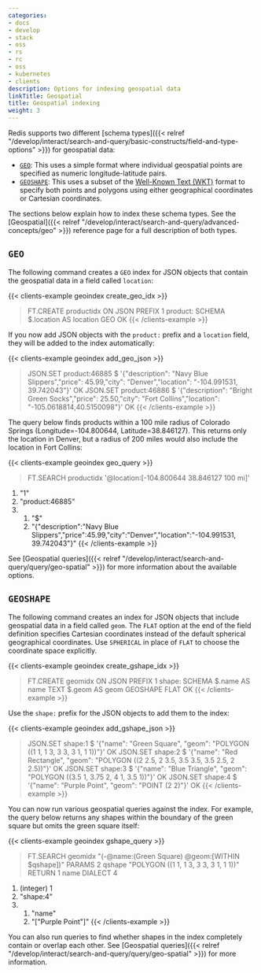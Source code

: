 ```yaml
---
categories:
- docs
- develop
- stack
- oss
- rs
- rc
- oss
- kubernetes
- clients
description: Options for indexing geospatial data
linkTitle: Geospatial
title: Geospatial indexing
weight: 3
---
```


Redis supports two different
[schema types]({{< relref "/develop/interact/search-and-query/basic-constructs/field-and-type-options" >}})
for geospatial data:

-   [`GEO`](#geo): This uses a simple format where individual geospatial
    points are specified as numeric longitude-latitude pairs.
-   [`GEOSHAPE`](#geoshape): This uses a subset of the 
    [Well-Known Text (WKT)](https://en.wikipedia.org/wiki/Well-known_text_representation_of_geometry)
    format to specify both points and polygons using either geographical
    coordinates or Cartesian coordinates.

The sections below explain how to index these schema types. See the
[Geospatial]({{< relref "/develop/interact/search-and-query/advanced-concepts/geo" >}})
reference page for a full description of both types.

## `GEO`

The following command creates a `GEO` index for JSON objects that contain
the geospatial data in a field called `location`:

{{< clients-example geoindex create_geo_idx >}}
> FT.CREATE productidx ON JSON PREFIX 1 product: SCHEMA $.location AS location GEO
OK
{{< /clients-example >}}

If you now add JSON objects with the `product:` prefix and a `location` field,
they will be added to the index automatically:

{{< clients-example geoindex add_geo_json >}}
> JSON.SET product:46885 $ '{"description": "Navy Blue Slippers","price": 45.99,"city": "Denver","location": "-104.991531, 39.742043"}'
OK
> JSON.SET product:46886 $ '{"description": "Bright Green Socks","price": 25.50,"city": "Fort Collins","location": "-105.0618814,40.5150098"}'
OK
{{< /clients-example >}}

The query below finds products within a 100 mile radius of Colorado Springs
(Longitude=-104.800644, Latitude=38.846127). This returns only the location in
Denver, but a radius of 200 miles would also include the location in Fort Collins:

{{< clients-example geoindex geo_query >}}
> FT.SEARCH productidx '@location:[-104.800644 38.846127 100 mi]'
1) "1"
2) "product:46885"
3) 1) "$"
   2) "{\"description\":\"Navy Blue Slippers\",\"price\":45.99,\"city\":\"Denver\",\"location\":\"-104.991531, 39.742043\"}"
{{< /clients-example >}}

See [Geospatial queries]({{< relref "/develop/interact/search-and-query/query/geo-spatial" >}})
for more information about the available options.

## `GEOSHAPE`

The following command creates an index for JSON objects that include
geospatial data in a field called `geom`. The `FLAT` option at the end
of the field definition specifies Cartesian coordinates instead of
the default spherical geographical coordinates. Use `SPHERICAL` in
place of `FLAT` to choose the coordinate space explicitly.

{{< clients-example geoindex create_gshape_idx >}}
> FT.CREATE geomidx ON JSON PREFIX 1 shape: SCHEMA $.name AS name TEXT $.geom AS geom GEOSHAPE FLAT
OK
{{< /clients-example >}}

Use the `shape:` prefix for the JSON objects to add them to the index:

{{< clients-example geoindex add_gshape_json >}}
> JSON.SET shape:1 $ '{"name": "Green Square", "geom": "POLYGON ((1 1, 1 3, 3 3, 3 1, 1 1))"}'
OK
> JSON.SET shape:2 $ '{"name": "Red Rectangle", "geom": "POLYGON ((2 2.5, 2 3.5, 3.5 3.5, 3.5 2.5, 2 2.5))"}'
OK
> JSON.SET shape:3 $ '{"name": "Blue Triangle", "geom": "POLYGON ((3.5 1, 3.75 2, 4 1, 3.5 1))"}'
OK
> JSON.SET shape:4 $ '{"name": "Purple Point", "geom": "POINT (2 2)"}'
OK
{{< /clients-example >}}

You can now run various geospatial queries against the index. For
example, the query below returns any shapes within the boundary
of the green square but omits the green square itself:

{{< clients-example geoindex gshape_query >}}
> FT.SEARCH geomidx "(-@name:(Green Square) @geom:[WITHIN $qshape])" PARAMS 2 qshape "POLYGON ((1 1, 1 3, 3 3, 3 1, 1 1))" RETURN 1 name DIALECT 4

1) (integer) 1
2) "shape:4"
3) 1) "name"
   2) "[\"Purple Point\"]"
{{< /clients-example >}}

You can also run queries to find whether shapes in the index completely contain
or overlap each other. See
[Geospatial queries]({{< relref "/develop/interact/search-and-query/query/geo-spatial" >}})
for more information.
